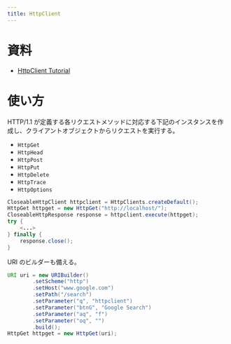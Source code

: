 ```yaml
---
title: HttpClient
---
```


# 資料

- [HttpClient Tutorial](https://hc.apache.org/httpcomponents-client-ga/tutorial/pdf/httpclient-tutorial.pdf)

# 使い方

HTTP/1.1 が定義する各リクエストメソッドに対応する下記のインスタンスを作成し、クライアントオブジェクトからリクエストを実行する。

- `HttpGet`
- `HttpHead`
- `HttpPost`
- `HttpPut`
- `HttpDelete`
- `HttpTrace`
- `HttpOptions`

```java
CloseableHttpClient httpclient = HttpClients.createDefault();
HttpGet httpget = new HttpGet("http://localhost/");
CloseableHttpResponse response = httpclient.execute(httpget);
try {
	<...>
} finally {
	response.close();
}
```

URI のビルダーも備える。

```java
URI uri = new URIBuilder()
        .setScheme("http")
        .setHost("www.google.com")
        .setPath("/search")
        .setParameter("q", "httpclient")
        .setParameter("btnG", "Google Search")
        .setParameter("aq", "f")
        .setParameter("oq", "")
        .build();
HttpGet httpget = new HttpGet(uri);
```
